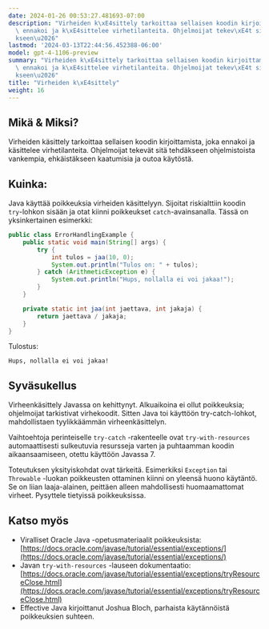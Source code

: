 ```yaml
---
date: 2024-01-26 00:53:27.481693-07:00
description: "Virheiden k\xE4sittely tarkoittaa sellaisen koodin kirjoittamista, joka\
  \ ennakoi ja k\xE4sittelee virhetilanteita. Ohjelmoijat tekev\xE4t sit\xE4 tehd\xE4\
  kseen\u2026"
lastmod: '2024-03-13T22:44:56.452388-06:00'
model: gpt-4-1106-preview
summary: "Virheiden k\xE4sittely tarkoittaa sellaisen koodin kirjoittamista, joka\
  \ ennakoi ja k\xE4sittelee virhetilanteita. Ohjelmoijat tekev\xE4t sit\xE4 tehd\xE4\
  kseen\u2026"
title: "Virheiden k\xE4sittely"
weight: 16
---
```


## Mikä & Miksi?

Virheiden käsittely tarkoittaa sellaisen koodin kirjoittamista, joka ennakoi ja käsittelee virhetilanteita. Ohjelmoijat tekevät sitä tehdäkseen ohjelmistoista vankempia, ehkäistäkseen kaatumisia ja outoa käytöstä.

## Kuinka:

Java käyttää poikkeuksia virheiden käsittelyyn. Sijoitat riskialttiin koodin `try`-lohkon sisään ja otat kiinni poikkeukset `catch`-avainsanalla. Tässä on yksinkertainen esimerkki:

```java
public class ErrorHandlingExample {
    public static void main(String[] args) {
        try {
            int tulos = jaa(10, 0);
            System.out.println("Tulos on: " + tulos);
        } catch (ArithmeticException e) {
            System.out.println("Hups, nollalla ei voi jakaa!");
        }
    }

    private static int jaa(int jaettava, int jakaja) {
        return jaettava / jakaja;
    }
}
```

Tulostus:
```
Hups, nollalla ei voi jakaa!
```

## Syväsukellus

Virheenkäsittely Javassa on kehittynyt. Alkuaikoina ei ollut poikkeuksia; ohjelmoijat tarkistivat virhekoodit. Sitten Java toi käyttöön try-catch-lohkot, mahdollistaen tyylikkäämmän virheenkäsittelyn.

Vaihtoehtoja perinteiselle `try-catch` -rakenteelle ovat `try-with-resources` automaattisesti sulkeutuvia resursseja varten ja puhtaamman koodin aikaansaamiseen, otettu käyttöön Javassa 7.

Toteutuksen yksityiskohdat ovat tärkeitä. Esimerkiksi `Exception` tai `Throwable` -luokan poikkeusten ottaminen kiinni on yleensä huono käytäntö. Se on liian laaja-alainen, peittäen alleen mahdollisesti huomaamattomat virheet. Pysyttele tietyissä poikkeuksissa.

## Katso myös

- Viralliset Oracle Java -opetusmateriaalit poikkeuksista: [https://docs.oracle.com/javase/tutorial/essential/exceptions/](https://docs.oracle.com/javase/tutorial/essential/exceptions/)
- Javan `try-with-resources` -lauseen dokumentaatio: [https://docs.oracle.com/javase/tutorial/essential/exceptions/tryResourceClose.html](https://docs.oracle.com/javase/tutorial/essential/exceptions/tryResourceClose.html)
- Effective Java kirjoittanut Joshua Bloch, parhaista käytännöistä poikkeuksien suhteen.
